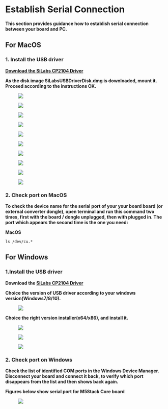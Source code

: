 # Establish Serial Connection

**This section provides guidance how to establish serial connection between your board and PC.**

## For MacOS

### 1. Install the USB driver

**[Download the SiLabs CP2104 Driver](https://www.silabs.com/documents/public/software/Mac_OSX_VCP_Driver.zip)**

**As the disk image SiLabsUSBDriverDisk.dmg is downloaded, mount it. Proceed according to the instructions OK.**

<figure>
    <img src="../assets/img/getting_started_pics/establish_serial_connection/macOS_CP2104_dmg.png">
</figure>

<figure>
    <img src="../assets/img/getting_started_pics/establish_serial_connection/macOS_CP2104_pkg.png">
</figure>

<figure>
    <img src="../assets/img/getting_started_pics/establish_serial_connection/2.png">
</figure>

<figure>
    <img src="../assets/img/getting_started_pics/establish_serial_connection/3.png">
</figure>

<figure>
    <img src="../assets/img/getting_started_pics/establish_serial_connection/4.png">
</figure>

<figure>
    <img src="../assets/img/getting_started_pics/establish_serial_connection/5.png">
</figure>

<figure>
    <img src="../assets/img/getting_started_pics/establish_serial_connection/6.png">
</figure>

<figure>
    <img src="../assets/img/getting_started_pics/establish_serial_connection/7.png">
</figure>

<figure>
    <img src="../assets/img/getting_started_pics/establish_serial_connection/8.png">
</figure>

<figure>
    <img src="../assets/img/getting_started_pics/establish_serial_connection/9.png">
</figure>

### 2. Check port on MacOS

**To check the device name for the serial port of your your board board (or external converter dongle), open terminal and run this command two times, first with the board / dongle unplugged, then with plugged in. The port which appears the second time is the one you need:**

**MacOS**

    ls /dev/cu.*



## For Windows

### 1.Install the USB driver

**Download the [SiLabs CP2104 Driver](https://www.silabs.com/products/development-tools/software/usb-to-uart-bridge-vcp-drivers)**

**Choice the version of USB driver according to your windows version(Windows7/8/10).**

<figure>
    <img src="../assets/img/getting_started_pics/establish_serial_connection/windows_download_CP2104_USB_driver.png">
</figure>

**Choice the right version installer(x64/x86), and install it.**

<figure>
    <img src="../assets/img/getting_started_pics/establish_serial_connection/windows_install_usb_driver01.png">
</figure>

<figure>
    <img src="../assets/img/getting_started_pics/establish_serial_connection/windows_install_usb_driver02.png">
</figure>

<figure>
    <img src="../assets/img/getting_started_pics/establish_serial_connection/windows_install_usb_driver03.png">
</figure>

### 2. Check port on Windows

**Check the list of identified COM ports in the Windows Device Manager. Disconnect your board and connect it back, to verify which port disappears from the list and then shows back again.**

**Figures below show serial port for M5Stack Core board**

<figure>
    <img src="../assets/img/getting_started_pics/establish_serial_connection/windows_m5stack_in_device_manager.png">
</figure>

